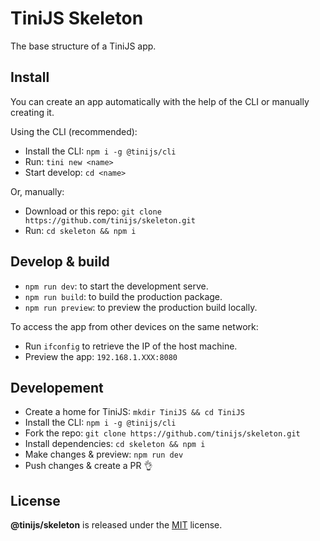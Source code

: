 # TiniJS Skeleton 

The base structure of a TiniJS app.

## Install

You can create an app automatically with the help of the CLI or manually creating it.

Using the CLI (recommended):

- Install the CLI: `npm i -g @tinijs/cli`
- Run: `tini new <name>`
- Start develop: `cd <name>`

Or, manually:

- Download or this repo: `git clone https://github.com/tinijs/skeleton.git`
- Run: `cd skeleton && npm i`

## Develop & build

- `npm run dev`: to start the development serve.
- `npm run build`: to build the production package.
- `npm run preview`: to preview the production build locally.

To access the app from other devices on the same network:

- Run `ifconfig` to retrieve the IP of the host machine.
- Preview the app: `192.168.1.XXX:8080`

## Developement

- Create a home for TiniJS: `mkdir TiniJS && cd TiniJS`
- Install the CLI: `npm i -g @tinijs/cli`
- Fork the repo: `git clone https://github.com/tinijs/skeleton.git`
- Install dependencies: `cd skeleton && npm i`
- Make changes & preview: `npm run dev`
- Push changes & create a PR 👌

## License

**@tinijs/skeleton** is released under the [MIT](https://github.com/tinijs/skeleton/blob/master/LICENSE) license.
